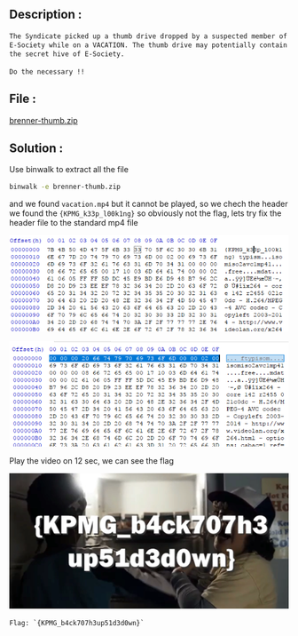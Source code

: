 ## Description :
```
The Syndicate picked up a thumb drive dropped by a suspected member of E-Society while on a VACATION. The thumb drive may potentially contain the secret hive of E-Society.

Do the necessary !!
```

## File :
[brenner-thumb.zip](brenner-thumb.zip)


## Solution :
Use binwalk to extract all the file

```bash
binwalk -e brenner-thumb.zip
```

and we found `vacation.mp4` but it cannot be played, so we chech the header we found the `{KPMG_k33p_l00k1ng}` so obviously not the flag, lets try fix the header file to the standard mp4 file

![look](look.png)

![fixed](fixedheader.png)


Play the video on 12 sec, we can see the flag

![flag](flag.png)
```
Flag: `{KPMG_b4ck707h3up51d3d0wn}`

